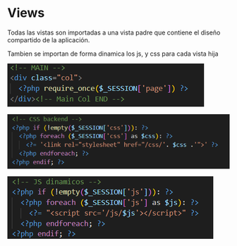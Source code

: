 # Views

Todas las vistas son importadas a una vista padre que contiene el diseño compartido de la aplicación. 

Tambien se importan de forma dinamica los js, y css para cada vista hija

![Views%2090d497c9477c4f19bde18c4fa982aed8/Untitled.png](Views%2090d497c9477c4f19bde18c4fa982aed8/Untitled.png)

![Views%2090d497c9477c4f19bde18c4fa982aed8/Untitled%201.png](Views%2090d497c9477c4f19bde18c4fa982aed8/Untitled%201.png)

![Views%2090d497c9477c4f19bde18c4fa982aed8/Untitled%202.png](Views%2090d497c9477c4f19bde18c4fa982aed8/Untitled%202.png)